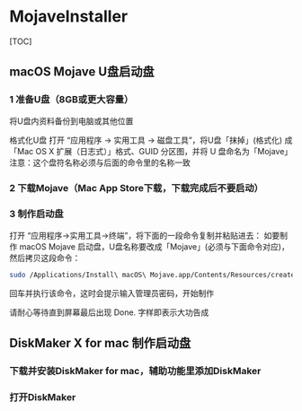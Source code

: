 # MojaveInstaller

[TOC]

## macOS Mojave U盘启动盘

### 1 准备U盘（8GB或更大容量）

将U盘内资料备份到电脑或其他位置

格式化U盘
打开 “应用程序 → 实用工具 → 磁盘工具”，将U盘「抹掉」(格式化) 成「Mac OS X 扩展（日志式）」格式、GUID 分区图，并将 U 盘命名为「Mojave」
注意：这个盘符名称必须与后面的命令里的名称一致

### 2 下载Mojave（Mac App Store下载，下载完成后不要启动）

### 3 制作启动盘

打开 “应用程序→实用工具→终端”，将下面的一段命令复制并粘贴进去：
如要制作 macOS Mojave 启动盘，U盘名称要改成「Mojave」(必须与下面命令对应)，然后拷贝这段命令：
```bash
sudo /Applications/Install\ macOS\ Mojave.app/Contents/Resources/createinstallmedia --volume /Volumes/Mojave /Applications/Install\ macOS\ Mojave.app --nointeraction
```

回车并执行该命令，这时会提示输入管理员密码，开始制作

请耐心等待直到屏幕最后出现 Done. 字样即表示大功告成

## DiskMaker X for mac 制作启动盘

### 下载并安装DiskMaker for mac，辅助功能里添加DiskMaker

### 打开DiskMaker



